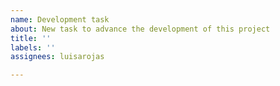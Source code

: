 ```yaml
---
name: Development task
about: New task to advance the development of this project
title: ''
labels: ''
assignees: luisarojas

---
```



